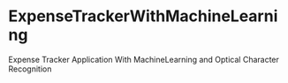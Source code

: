 # ExpenseTrackerWithMachineLearning
Expense Tracker Application With MachineLearning and Optical Character Recognition
